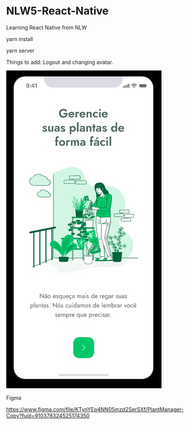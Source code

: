 # NLW5-React-Native
Learning React Native from NLW

yarn install

yarn server

Things to add: Logout and changing avatar.

![Screenshot](platmanager.jpeg)

Figma 

https://www.figma.com/file/KTynYEp4NN05mzd2SerSXf/PlantManager-Copy?fuid=910378324525174350
